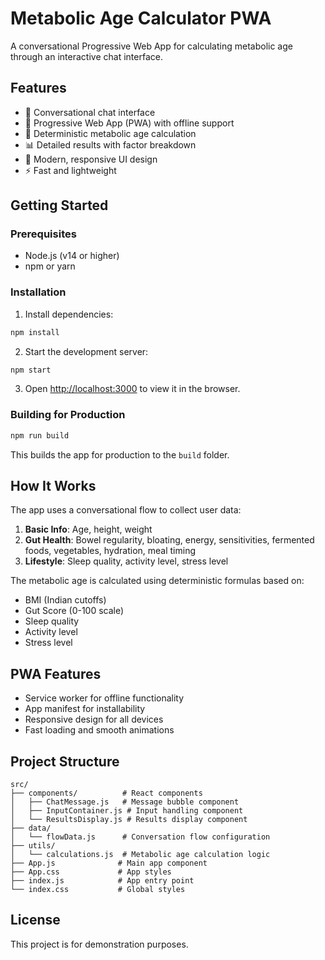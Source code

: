 # Metabolic Age Calculator PWA

A conversational Progressive Web App for calculating metabolic age through an interactive chat interface.

## Features

- 🤖 Conversational chat interface
- 📱 Progressive Web App (PWA) with offline support
- 🧮 Deterministic metabolic age calculation
- 📊 Detailed results with factor breakdown
- 🎨 Modern, responsive UI design
- ⚡ Fast and lightweight

## Getting Started

### Prerequisites

- Node.js (v14 or higher)
- npm or yarn

### Installation

1. Install dependencies:
```bash
npm install
```

2. Start the development server:
```bash
npm start
```

3. Open [http://localhost:3000](http://localhost:3000) to view it in the browser.

### Building for Production

```bash
npm run build
```

This builds the app for production to the `build` folder.

## How It Works

The app uses a conversational flow to collect user data:

1. **Basic Info**: Age, height, weight
2. **Gut Health**: Bowel regularity, bloating, energy, sensitivities, fermented foods, vegetables, hydration, meal timing
3. **Lifestyle**: Sleep quality, activity level, stress level

The metabolic age is calculated using deterministic formulas based on:
- BMI (Indian cutoffs)
- Gut Score (0-100 scale)
- Sleep quality
- Activity level
- Stress level

## PWA Features

- Service worker for offline functionality
- App manifest for installability
- Responsive design for all devices
- Fast loading and smooth animations

## Project Structure

```
src/
├── components/          # React components
│   ├── ChatMessage.js   # Message bubble component
│   ├── InputContainer.js # Input handling component
│   └── ResultsDisplay.js # Results display component
├── data/
│   └── flowData.js      # Conversation flow configuration
├── utils/
│   └── calculations.js  # Metabolic age calculation logic
├── App.js              # Main app component
├── App.css             # App styles
├── index.js            # App entry point
└── index.css           # Global styles
```

## License

This project is for demonstration purposes.
